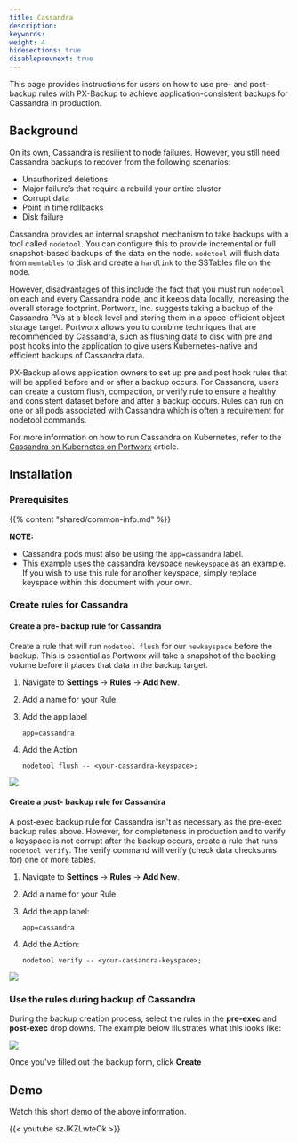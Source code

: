 ```yaml
---
title: Cassandra
description: 
keywords: 
weight: 4
hidesections: true
disableprevnext: true
---
```


This page provides instructions for users on how to use pre- and post-backup rules with PX-Backup to achieve application-consistent backups for Cassandra in production.

## Background

On its own, Cassandra is resilient to node failures. However, you still need Cassandra backups to recover from the following scenarios:

* Unauthorized deletions
* Major failure’s that require a rebuild your entire cluster
* Corrupt data
* Point in time rollbacks
* Disk failure

Cassandra provides an internal snapshot mechanism to take backups with a tool called `nodetool`. You can configure this to provide incremental or full snapshot-based backups of the data on the node. `nodetool` will flush data from `memtables` to disk and create a `hardlink` to the SSTables file on the node.

However, disadvantages of this include the fact that you must run `nodetool` on each and every Cassandra node, and it keeps data locally, increasing the overall storage footprint. Portworx, Inc. suggests taking a backup of the Cassandra PVs at a block level and storing them in a space-efficient object storage target. Portworx allows you to combine techniques that are recommended by Cassandra, such as flushing data to disk with pre and post hooks into the application to give users Kubernetes-native and efficient backups of Cassandra data.

PX-Backup allows application owners to set up pre and post hook rules that will be applied before and or after a backup occurs. For Cassandra, users can create a custom flush, compaction, or verify rule to ensure a healthy and consistent dataset before and after a backup occurs. Rules can run on one or all pods associated with Cassandra which is often a requirement for nodetool commands. 

For more information on how to run Cassandra on Kubernetes, refer to the [Cassandra on Kubernetes on Portworx](https://docs.portworx.com/portworx-install-with-kubernetes/application-install-with-kubernetes/cassandra/) article.

## Installation

### Prerequisites

{{% content "shared/common-info.md" %}}

**NOTE:**

* Cassandra pods must also be using the `app=cassandra` label.
* This example uses the cassandra keyspace `newkeyspace` as an example. If you wish to use this rule for another keyspace, simply replace keyspace within this document with your own.

### Create rules for Cassandra

#### Create a pre- backup rule for Cassandra

Create a rule that will run `nodetool flush` for our `newkeyspace` before the backup. This is essential as Portworx will take a snapshot of the backing volume before it places that data in the backup target.

1. Navigate to **Settings** → **Rules** → **Add New**.
2. Add a name for your Rule.
3. Add the app label
	```text
	app=cassandra
	```

4. Add the Action

	```text
	nodetool flush -- <your-cassandra-keyspace>;
	```

 ![](/img/cassandra-pre-rule.png)

#### Create a post- backup rule for Cassandra

A post-exec backup rule for Cassandra isn't as necessary as the pre-exec backup rules above. However, for completeness in production and to verify a keyspace is not corrupt after the backup occurs, create a rule that runs `nodetool verify`. The verify command will verify (check data checksums for) one or more tables.

1. Navigate to **Settings** → **Rules** → **Add New**.
2. Add a name for your Rule.
3. Add the app label:

	```text
	app=cassandra
	```

4. Add the Action:

	```text
	nodetool verify -- <your-cassandra-keyspace>;
	```

 ![](/img/cassandra-post-rule.png)

### Use the rules during backup of Cassandra

During the backup creation process, select the rules in the **pre-exec** and **post-exec** drop downs. The example below illustrates what this looks like:

 ![](/img/cassandra-use-rules.png)

Once you've filled out the backup form, click **Create**

## Demo

Watch this short demo of the above information.

{{< youtube  szJKZLwteOk >}}
